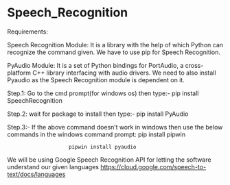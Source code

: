 # Speech_Recognition

Requirements:

Speech Recognition Module: It is a library with the help of which Python can recognize the command given. We have to use pip for Speech Recognition. 
 
PyAudio Module: It is a set of Python bindings for PortAudio, a cross-platform C++ library interfacing with audio drivers. We need to also install Pyaudio as the Speech Recognition module is dependent on it.

Step.1: Go to the cmd prompt(for windows os) then type:- pip install SpeechRecognition

Step.2: wait for package to install then type:- pip install PyAudio

Step.3:- If the above command doesn’t work in windows then use the below commands in the windows command prompt:
                        pip install pipwin
                        
                        pipwin install pyaudio

We will be using Google Speech Recognition API for letting the software understand our given languages
https://cloud.google.com/speech-to-text/docs/languages
